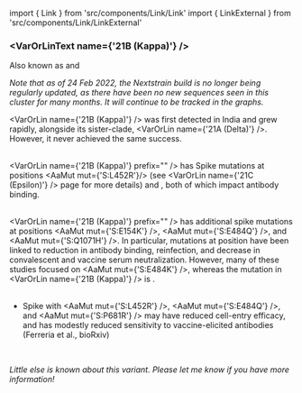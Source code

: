 import { Link } from 'src/components/Link/Link'
import { LinkExternal } from 'src/components/Link/LinkExternal'

### <VarOrLinText name={'21B (Kappa)'} />
Also known as <VarOrLin name="21B (Kappa)" invert={true} /> and <Who name="Kappa" />

_Note that as of 24 Feb 2022, the Nextstrain build is no longer being regularly updated, as there have been no new sequences seen in this cluster for many months. It will continue to be tracked in the graphs._

<VarOrLin name={'21B (Kappa)'} /> was first detected in India and grew rapidly, alongside its sister-clade, <VarOrLin name={'21A (Delta)'} />. However, it never achieved the same success.
<br/>
<br/>

<VarOrLin name={'21B (Kappa)'} prefix="" /> has Spike mutations at positions <AaMut mut={'S:L452R'}/> (see <VarOrLin name={'21C (Epsilon)'} /> page for more details) and <Mut name="S:P681" />, both of which impact antibody binding.
<br />
<br />

<VarOrLin name={'21B (Kappa)'} prefix="" /> has additional spike mutations at positions <AaMut mut={'S:E154K'} />, <AaMut mut={'S:E484Q'} />, and <AaMut mut={'S:Q1071H'} />.
In particular, mutations at position <Mut name="S:E484"/> have been linked to reduction in antibody binding, reinfection, and decrease in convalescent and vaccine serum neutralization.
However, many of these studies focused on <AaMut mut={'S:E484K'} />, whereas the mutation in <VarOrLin name={'21B (Kappa)'} /> is <AaMut mut="S:E484Q" />.
<br/>
<br/>

- Spike with <AaMut mut={'S:L452R'} />, <AaMut mut={'S:E484Q'} />, and <AaMut mut={'S:P681R'} /> may have reduced cell-entry efficacy, and has modestly reduced sensitivity to vaccine-elicited antibodies (<LinkExternal href="https://www.biorxiv.org/content/10.1101/2021.05.08.443253v1">Ferreria et al., bioRxiv</LinkExternal>)
<br/>


_Little else is known about this variant. Please let me know if you have more information!_
